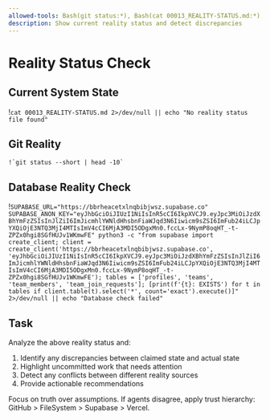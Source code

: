 ```yaml
---
allowed-tools: Bash(git status:*), Bash(cat 00013_REALITY-STATUS.md:*), Bash(python3 reality/agent-reality-auditor/supabase-connector/connector.py:*)
description: Show current reality status and detect discrepancies
---
```


# Reality Status Check

## Current System State
!`cat 00013_REALITY-STATUS.md 2>/dev/null || echo "No reality status file found"`

## Git Reality
```
!`git status --short | head -10`
```

## Database Reality Check
!`SUPABASE_URL="https://bbrheacetxlnqbibjwsz.supabase.co" SUPABASE_ANON_KEY="eyJhbGciOiJIUzI1NiIsInR5cCI6IkpXVCJ9.eyJpc3MiOiJzdXBhYmFzZSIsInJlZiI6ImJicmhlYWNldHhsbnFiaWJqd3N6Iiwicm9sZSI6ImFub24iLCJpYXQiOjE3NTQ3MjI4MTIsImV4cCI6MjA3MDI5ODgxMn0.fccLx-9NymP8oqHT_-t-ZPZx0hgi8SGfHUJv1WKmwFE" python3 -c "from supabase import create_client; client = create_client('https://bbrheacetxlnqbibjwsz.supabase.co', 'eyJhbGciOiJIUzI1NiIsInR5cCI6IkpXVCJ9.eyJpc3MiOiJzdXBhYmFzZSIsInJlZiI6ImJicmhlYWNldHhsbnFiaWJqd3N6Iiwicm9sZSI6ImFub24iLCJpYXQiOjE3NTQ3MjI4MTIsImV4cCI6MjA3MDI5ODgxMn0.fccLx-9NymP8oqHT_-t-ZPZx0hgi8SGfHUJv1WKmwFE'); tables = ['profiles', 'teams', 'team_members', 'team_join_requests']; [print(f'{t}: EXISTS') for t in tables if client.table(t).select('*', count='exact').execute()]" 2>/dev/null || echo "Database check failed"`

## Task
Analyze the above reality status and:
1. Identify any discrepancies between claimed state and actual state
2. Highlight uncommitted work that needs attention
3. Detect any conflicts between different reality sources
4. Provide actionable recommendations

Focus on truth over assumptions. If agents disagree, apply trust hierarchy: GitHub > FileSystem > Supabase > Vercel.